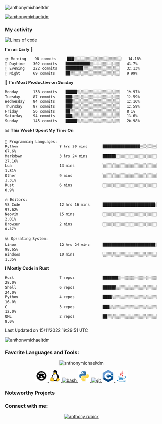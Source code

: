 <!--profile views-->
<p align="left"> 
  <img src="https://komarev.com/ghpvc/?username=anthonymichaeltdm&label=Profile%20views&color=0e75b6&style=flat" alt="anthonymichaeltdm" /> 
</p>


<!--trophies https://github.com/ryo-ma/github-profile-trophy -->
<p align="left"> 
  <a href="https://github.com/ryo-ma/github-profile-trophy">
    <img src="https://github-profile-trophy.vercel.app/?username=anthonymichaeltdm&theme=gitdimmed&no-frame=true&no-bg=true&column=-1" alt="anthonymichaeltdm" />
  </a>
</p>


### My activity

<!-- weekly activity https://github.com/AnthonyMichaelTDM/waka-readme-stats -->
<!--START_SECTION:waka-->
![Lines of code](https://img.shields.io/badge/From%20Hello%20World%20I%27ve%20Written-299%20Thousand%20lines%20of%20code-blue)

**I'm an Early 🐤** 

```text
🌞 Morning    98 commits     ███░░░░░░░░░░░░░░░░░░░░░░   14.18% 
🌆 Daytime    302 commits    ███████████░░░░░░░░░░░░░░   43.7% 
🌃 Evening    222 commits    ████████░░░░░░░░░░░░░░░░░   32.13% 
🌙 Night      69 commits     ██░░░░░░░░░░░░░░░░░░░░░░░   9.99%

```
📅 **I'm Most Productive on Sunday** 

```text
Monday       138 commits    █████░░░░░░░░░░░░░░░░░░░░   19.97% 
Tuesday      87 commits     ███░░░░░░░░░░░░░░░░░░░░░░   12.59% 
Wednesday    84 commits     ███░░░░░░░░░░░░░░░░░░░░░░   12.16% 
Thursday     87 commits     ███░░░░░░░░░░░░░░░░░░░░░░   12.59% 
Friday       56 commits     ██░░░░░░░░░░░░░░░░░░░░░░░   8.1% 
Saturday     94 commits     ███░░░░░░░░░░░░░░░░░░░░░░   13.6% 
Sunday       145 commits    █████░░░░░░░░░░░░░░░░░░░░   20.98%

```


📊 **This Week I Spent My Time On** 

```text
💬 Programming Languages: 
Python                   8 hrs 30 mins       █████████████████░░░░░░░░   67.6% 
Markdown                 3 hrs 24 mins       ██████░░░░░░░░░░░░░░░░░░░   27.16% 
Lua                      13 mins             ░░░░░░░░░░░░░░░░░░░░░░░░░   1.81% 
Other                    9 mins              ░░░░░░░░░░░░░░░░░░░░░░░░░   1.31% 
Rust                     6 mins              ░░░░░░░░░░░░░░░░░░░░░░░░░   0.9%

🔥 Editors: 
VS Code                  12 hrs 16 mins      ████████████████████████░   97.62% 
Neovim                   15 mins             ░░░░░░░░░░░░░░░░░░░░░░░░░   2.01% 
Browser                  2 mins              ░░░░░░░░░░░░░░░░░░░░░░░░░   0.37%

💻 Operating System: 
Linux                    12 hrs 24 mins      ████████████████████████░   98.65% 
Windows                  10 mins             ░░░░░░░░░░░░░░░░░░░░░░░░░   1.35%

```

**I Mostly Code in Rust** 

```text
Rust                     7 repos             ███████░░░░░░░░░░░░░░░░░░   28.0% 
Shell                    6 repos             ██████░░░░░░░░░░░░░░░░░░░   24.0% 
Python                   4 repos             ████░░░░░░░░░░░░░░░░░░░░░   16.0% 
C                        3 repos             ███░░░░░░░░░░░░░░░░░░░░░░   12.0% 
QML                      2 repos             ██░░░░░░░░░░░░░░░░░░░░░░░   8.0%

```



 Last Updated on 15/11/2022 19:29:51 UTC
<!--END_SECTION:waka-->

<!-- github stats https://github.com/anuraghazra/github-readme-stats -->
<p align="left">
  <img src="https://github-readme-stats.vercel.app/api?username=anthonymichaeltdm&show_icons=true&locale=en&theme=github_dark&count_private=true" alt="anthonymichaeltdm" />
</p>

<!--favorite languages and tools, and most used langs-->
### Favorite Languages and Tools:
<!--most used languages-->
<p align="center" >
  <img src="https://github-readme-stats.vercel.app/api/top-langs?username=anthonymichaeltdm&show_icons=true&locale=en&layout=compact&theme=github_dark&langs_count=10&count_private=true&hide_title=true" alt="anthonymichaeltdm" />
</p>

<!--favorite tools and langs-->
<p align="center"> 
  <a href="https://www.rust-lang.org" target="_blank" rel="noreferrer">
    <img src="https://raw.githubusercontent.com/devicons/devicon/master/icons/rust/rust-plain.svg" alt="rust" width="40" height="40"/>
  </a>
  <a href="https://www.linux.org/" target="_blank" rel="noreferrer">
    <img src="https://raw.githubusercontent.com/devicons/devicon/master/icons/linux/linux-original.svg" alt="linux" width="40" height="40"/> 
  </a> 
  <a href="https://www.gnu.org/software/bash/" target="_blank" rel="noreferrer"> 
    <img src="https://www.vectorlogo.zone/logos/gnu_bash/gnu_bash-icon.svg" alt="bash" width="40" height="40"/> 
  </a> 
  <a href="https://www.python.org" target="_blank" rel="noreferrer">
    <img src="https://raw.githubusercontent.com/devicons/devicon/master/icons/python/python-original.svg" alt="python" width="40" height="40"/>
  </a> 
  <a href="https://git-scm.com/" target="_blank" rel="noreferrer">
    <img src="https://www.vectorlogo.zone/logos/git-scm/git-scm-icon.svg" alt="git" width="40" height="40"/>
  </a>
  <a href="https://www.w3schools.com/cpp/" target="_blank" rel="noreferrer">
    <img src="https://raw.githubusercontent.com/devicons/devicon/master/icons/cplusplus/cplusplus-original.svg" alt="cplusplus" width="40" height="40"/> 
  </a> 
  <a href="https://www.java.com" target="_blank" rel="noreferrer">
    <img src="https://raw.githubusercontent.com/devicons/devicon/master/icons/java/java-original.svg" alt="java" width="40" height="40"/> 
  </a> 
</p>

<!-- Pins https://github.com/anuraghazra/github-readme-stats -->
### Noteworthy Projects



<!--socials-->
### Connect with me:

<p align="center">
  <a href="https://linkedin.com/in/anthony rubick" target="blank">
    <img src="https://raw.githubusercontent.com/rahuldkjain/github-profile-readme-generator/master/src/images/icons/Social/linked-in-alt.svg" alt="anthony rubick" height="30" width="40" />
  </a>
</p>

